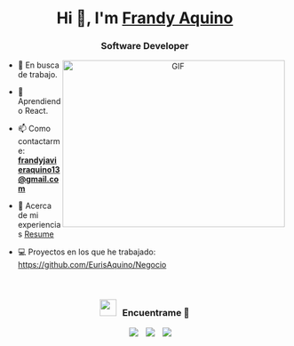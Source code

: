 <h1 align="center">Hi 👋, I'm <a href="#" target="blank">
Frandy Aquino</a></h1>
<h3 align="center">Software Developer</h3>

<a target="_blank" align="center">
  <img align="right" top="500" height="300" width="400" alt="GIF" src="https://media.giphy.com/media/SWoSkN6DxTszqIKEqv/giphy.gif">
</a>

- 🤝 En busca de trabajo.

- 🌱 Aprendiendo React.</a>

- 📫 Como contactarme: **frandyjavieraquino13@gmail.com**

- 📄 Acerca de mi experiencias <a href="#" target="blank">Resume</a>

- 💻 Proyectos en los que he trabajado:
https://github.com/EurisAquino/Negocio

<br/>
<h3 align="center" > <img src="https://media.giphy.com/media/iY8CRBdQXODJSCERIr/giphy.gif" width="30" height="30" style="margin-right: 10px;">Encuentrame 🤝 </h3>

<p align="center">

 <div align="center"  class="icons-social" style="margin-left: 10px;">
        <a style="margin-left: 10px;"  target="_blank" href="https://www.linkedin.com/in/frandyaquino/">
			<img src="https://img.icons8.com/doodle/40/000000/linkedin--v2.png"></a>
        <a style="margin-left: 10px;" target="_blank" href="https://github.com/FrandyAquino">
		<img src="https://img.icons8.com/doodle/40/000000/github--v1.png"></a>
        <a style="margin-left: 10px;" target="_blank" href="https://www.instagram.com/frandy.jav/">
			<img src="https://img.icons8.com/doodle/40/000000/instagram-new--v2.png"></a>
      </div>

</p>

